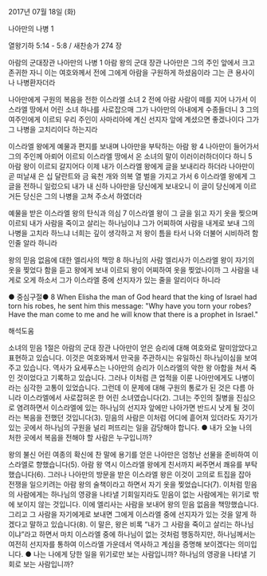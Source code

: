 2017년 07월 18일 (화)

나아만의 나병 1



열왕기하 5:14 - 5:8 / 새찬송가 274 장


아람의 군대장관 나아만의 나병
1 아람 왕의 군대 장관 나아만은 그의 주인 앞에서 크고 존귀한 자니 이는 여호와께서 전에 그에게 아람을 구원하게 하셨음이라 그는 큰 용사이나 나병환자더라


나아만에게 구원의 복음을 전한 이스라엘 소녀
2 전에 아람 사람이 떼를 지어 나가서 이스라엘 땅에서 어린 소녀 하나를 사로잡으매 그가 나아만의 아내에게 수종들더니 3 그의 여주인에게 이르되 우리 주인이 사마리아에 계신 선지자 앞에 계셨으면 좋겠나이다 그가 그 나병을 고치리이다 하는지라


이스라엘 왕에게 예물과 편지를 보내며 나아만을 부탁하는 아람 왕
4 나아만이 들어가서 그의 주인께 아뢰어 이르되 이스라엘 땅에서 온 소녀의 말이 이러이러하더이다 하니 5 아람 왕이 이르되 갈지어다 이제 내가 이스라엘 왕에게 글을 보내리라 하더라 나아만이 곧 떠날새 은 십 달란트와 금 육천 개와 의복 열 벌을 가지고 가서 6 이스라엘 왕에게 그 글을 전하니 일렀으되 내가 내 신하 나아만을 당신에게 보내오니 이 글이 당신에게 이르거든 당신은 그의 나병을 고쳐 주소서 하였더라

예물을 받은 이스라엘 왕의 탄식과 의심
7 이스라엘 왕이 그 글을 읽고 자기 옷을 찢으며 이르되 내가 사람을 죽이고 살리는 하나님이냐 그가 어찌하여 사람을 내게로 보내 그의 나병을 고치라 하느냐 너희는 깊이 생각하고 저 왕이 틈을 타서 나와 더불어 시비하려 함인줄 알라 하니라

왕의 믿음 없음에 대한 엘리사의 책망
8 하나님의 사람 엘리사가 이스라엘 왕이 자기의 옷을 찢었다 함을 듣고 왕에게 보내 이르되 왕이 어찌하여 옷을 찢었나이까 그 사람을 내게로 오게 하소서 그가 이스라엘 중에 선지자가 있는 줄을 알리이다 하니라

● 중심구절● 8 When Elisha the man of God heard that the king of Israel had torn his robes, he sent him this message: "Why have you torn your robes? Have the man come to me and he will know that there is a prophet in Israel."

해석도움





소녀의 믿음
1절은 아람의 군대 장관 나아만이 얻은 승리에 대해 여호와로 말미암았다고 표현하고 있습니다. 이것은 여호와께서 만국을 주관하시는 유일하신 하나님이심을 보여주고 있습니다. 역사가 요세푸스는 나아만의 승리가 이스라엘의 악한 왕 아합을 쳐서 죽인 것이었다고 기록하고 있습니다. 그러나 이처럼 큰 업적을 이룬 나아만에게도 나병이라는 심각한 고통이 있었습니다. 그런데 이 문제에 대해 구원의 통로가 된 것은 다름 아니라 이스라엘에서 사로잡혀온 한 어린 소녀였습니다(2). 그녀는 주인의 질병을 진심으로 염려하면서 이스라엘에 있는 하나님의 선지자 앞에만 나아가면 반드시 낫게 될 것이라는 복음을 전했던 것입니다(3). 믿음의 사람은 이처럼 어디에 흩어져 있더라도 자기가 있는 곳에서 하나님의 구원을 널리 퍼뜨리는 일을 감당해야 합니다.
● 내가 오늘 나의 처한 곳에서 복음을 전해야 할 사람은 누구입니까?

왕의 불신
어린 여종의 확신에 찬 말에 용기를 얻은 나아만은 엄청난 선물을 준비하여 이스라엘로 향했습니다(5). 아람 왕 역시 이스라엘 왕에게 친서까지 써주면서 쾌유를 부탁했습니다(6). 그러나 나아만의 방문을 받은 이스라엘 왕은 이것이 고의로 트집을 잡아 전쟁을 일으키려는 아람 왕의 술책이라고 하면서 자기 옷을 찢었습니다(7). 이처럼 믿음의 사람에게는 하나님의 영광을 나타낼 기회일지라도 믿음이 없는 사람에게는 위기로 밖에 보이지 않는 것입니다. 이에 엘리사는 사람을 보내어 왕의 믿음 없음을 책망했습니다. 그리고 그 사람을 자기에게로 보내면 그에게 이스라엘 중에 선지자가 있는 것을 알게 하겠다고 말하고 있습니다(8). 이 말은, 왕은 비록 “내가 그 사람을 죽이고 살리는 하나님이냐”라고 하면서 마치 이스라엘 중에 하나님이 없는 것처럼 행동하지만, 하나님께서는 여전히 선지자를 통하여 이스라엘 가운데서 역사하고 계심을 증명해 보이겠다는 의미입니다.
● 나는 나에게 당한 일을 위기로만 보는 사람입니까? 하나님의 영광을 나타낼 기회로 보는 사람입니까?